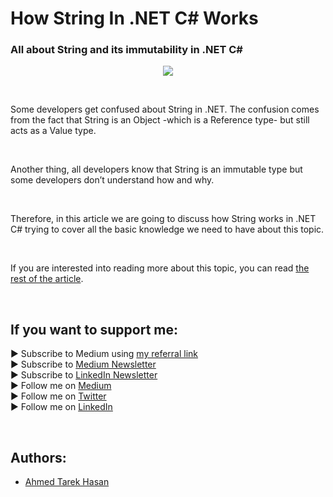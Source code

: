 <link rel="canonical" href="https://levelup.gitconnected.com/how-string-in-net-c-works-f1d69bfa30f5?sk=0f35a41a04bb4e508fd6dac17bd70ddf" />

# How String In .NET C# Works
### All about String and its immutability in .NET C#

<p align="center">
  <img src="https://miro.medium.com/max/1400/1*gEqW_sTiV3QwJOHYZbIQaA.jpeg">
</p>

<br/>

<p>
Some developers get confused about String in .NET. The confusion comes from the fact that String is an Object -which is a Reference type- but still acts as a Value type.
</p>

<br/>

<p>
Another thing, all developers know that String is an immutable type but some developers don’t understand how and why.
</p>

<br/>

<p>
Therefore, in this article we are going to discuss how String works in .NET C# trying to cover all the basic knowledge we need to have about this topic.
</p>

<br/>

If you are interested into reading more about this topic, you can read [the rest of the article][Article]. 

<br/>

## If you want to support me:
▶ Subscribe to Medium using [my referral link][Membership]<br/>
▶ Subscribe to [Medium Newsletter][Subscribe]<br/>
▶ Subscribe to [LinkedIn Newsletter][Newsletter]<br/>
▶ Follow me on [Medium][Blog]<br/>
▶ Follow me on [Twitter][Twitter]<br/>
▶ Follow me on [LinkedIn][LinkedIn]

<br/>

## Authors:
* [Ahmed Tarek Hasan]


[Ahmed Tarek Hasan]: https://medium.com/@eng_ahmed.tarek
[Blog]: https://medium.com/@eng_ahmed.tarek
[Membership]: https://medium.com/@eng_ahmed.tarek/membership
[Subscribe]: https://medium.com/subscribe/@eng_ahmed.tarek
[Twitter]: https://twitter.com/AhmedTarekHasa1
[LinkedIn]: https://www.linkedin.com/in/atarekhasan/
[Friend Links]: https://www.linkedin.com/feed/update/urn:li:activity:6866082670108143616/
[Newsletter]: https://www.linkedin.com/newsletters/development-simply-put-6866647119655247872/
[Article]: https://levelup.gitconnected.com/how-string-in-net-c-works-f1d69bfa30f5?sk=0f35a41a04bb4e508fd6dac17bd70ddf
